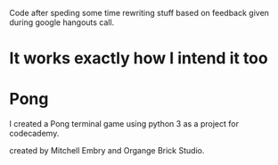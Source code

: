 Code after speding some time rewriting stuff based on feedback given during google hangouts call.

# It works exactly how I intend it too

# Pong
I created a Pong terminal game using python 3 as a project for codecademy.

created by Mitchell Embry and Organge Brick Studio.
